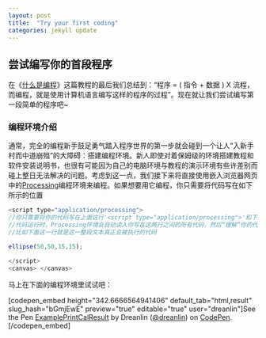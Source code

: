 ```yaml
---
layout: post
title:  "Try your first coding"
categories: jekyll update
---
```

## 尝试编写你的首段程序

在《[什么是编程]》这篇教程的最后我们总结到：“程序 = ( 指令 + 数据 ) X 流程，而编程，就是使用计算机语言编写这样的程序的过程”。现在就让我们尝试编写第一段简单的程序吧~

### 编程环境介绍

通常，完全的编程新手鼓足勇气踏入程序世界的第一步就会碰到一个让人“入新手村而中道崩殂”的大障碍：搭建编程环境。新人即使对着保姆级的环境搭建教程和软件安装说明书，也很有可能因为自己的电脑环境与教程的演示环境有些许差别而碰上整日无法解决的问题。考虑到这一点，我们接下来将直接使用嵌入浏览器网页中的[Processing]编程环境来编程。如果想要用它编程，你只需要将代码写在如下所示的位置
```javascript
<script type="application/processing">
//你只需要将你的代码写在上面这行'<script type="application/processing">'和下面的'</script>'之间
//代码运行时，Processing环境会自动读入你写在这两行之间的所有代码，然后“理解”你的代码并执行
//比如下面这一行就是这一整段文本真正会被执行的代码

ellipse(50,50,15,15);

</script>
<canvas> </canvas>
```
马上在下面的编程环境里试试吧：

[codepen_embed height="342.6666564941406" default_tab="html,result" slug_hash="bGmjEwE" preview="true" editable="true" user="dreanlin"]See the Pen <a href="https://codepen.io/dreanlin/pen/bGmjEwE">
  ExamplePrintCalResult</a> by Dreanlin (<a href="https://codepen.io/dreanlin">@dreanlin</a>)
  on <a href="https://codepen.io">CodePen</a>.[/codepen_embed]


[什么是编程]:https://hwfdf
[Processing]:https://baike.baidu.com/item/Processing/378062